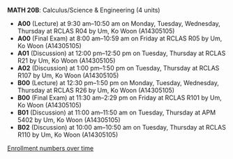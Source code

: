 **MATH 20B**: Calculus/Science & Engineering (4 units)

- **A00** (Lecture) at 9:30 am–10:50 am on Monday, Tuesday, Wednesday, Thursday at RCLAS R04 by Um, Ko Woon (A14305105)
- **A00** (Final Exam) at 8:00 am–10:59 am on Friday at RCLAS R05 by Um, Ko Woon (A14305105)
- **A01** (Discussion) at 12:00 pm–12:50 pm on Tuesday, Thursday at RCLAS R21 by Um, Ko Woon (A14305105)
- **A02** (Discussion) at 1:00 pm–1:50 pm on Tuesday, Thursday at RCLAS R107 by Um, Ko Woon (A14305105)
- **B00** (Lecture) at 12:30 pm–1:50 pm on Monday, Tuesday, Wednesday, Thursday at RCLAS R26 by Um, Ko Woon (A14305105)
- **B00** (Final Exam) at 11:30 am–2:29 pm on Friday at RCLAS R101 by Um, Ko Woon (A14305105)
- **B01** (Discussion) at 11:00 am–11:50 am on Tuesday, Thursday at APM 5402 by Um, Ko Woon (A14305105)
- **B02** (Discussion) at 10:00 am–10:50 am on Tuesday, Thursday at RCLAS R110 by Um, Ko Woon (A14305105)

[Enrollment numbers over time](./MATH20B.tsv)

